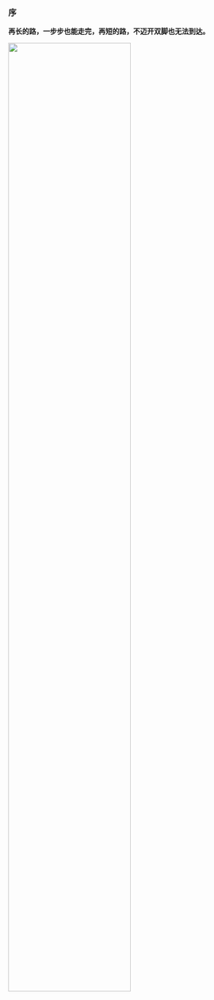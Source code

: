 
### 序

**再长的路，一步步也能走完，再短的路，不迈开双脚也无法到达。**

<img src="https://dfairy-1258930237.cos.ap-shanghai.myqcloud.com/14988864745279.jpg" width = 70% height = 70%/>



